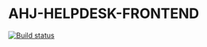 # AHJ-HELPDESK-FRONTEND

[![Build status](https://ci.appveyor.com/api/projects/status/3t1doaypg4kwhid3?svg=true)](https://ci.appveyor.com/project/deizee/ahj-helpdesk-frontend)
